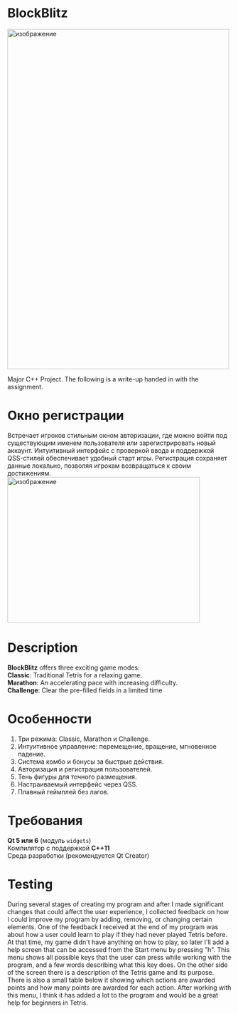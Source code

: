 # BlockBlitz


<img width="499" height="763" alt="изображение" src="https://github.com/user-attachments/assets/42850b0e-7906-4c0c-bac0-2b0ce3fe74fb" />


Major C++ Project. The following is a write-up handed in with the assignment.

# Окно регистрации
Встречает игроков стильным окном авторизации, где можно войти под существующим именем пользователя или зарегистрировать новый аккаунт. Интуитивный интерфейс с проверкой ввода и поддержкой QSS-стилей обеспечивает удобный старт игры. Регистрация сохраняет данные локально, позволяя игрокам возвращаться к своим достижениям.
<img width="433" height="327" alt="изображение" src="https://github.com/user-attachments/assets/8cf7357e-0b0e-4764-a954-dd837418af50" />

# Description

**BlockBlitz** offers three exciting game modes: \
**Classic**: Traditional Tetris for a relaxing game.  
**Marathon**: An accelerating pace with increasing difficulty.  
**Challenge**: Clear the pre-filled fields in a limited time

# Особенности

1. Три режима: Classic, Marathon и Challenge.  
2. Интуитивное управление: перемещение, вращение, мгновенное падение.  
3. Система комбо и бонусы за быстрые действия.
4. Авторизация и регистрация пользователей.
5. Тень фигуры для точного размещения.
6. Настраиваемый интерфейс через QSS.
7. Плавный геймплей без лагов.

# Требования
**Qt 5 или 6** (модуль `widgets`)  
Компилятор с поддержкой **C++11**  
Среда разработки (рекомендуется Qt Creator)  


# Testing

During several stages of creating my program and after I made significant changes that could affect the user experience, I collected feedback on how I could improve my program by adding, removing, or changing certain elements. One of the feedback I received at the end of my program was about how a user could learn to play if they had never played Tetris before. At that time, my game didn't have anything on how to play, so later I'll add a help screen that can be accessed from the Start menu by pressing "h". This menu shows all possible keys that the user can press while working with the program, and a few words describing what this key does. On the other side of the screen there is a description of the Tetris game and its purpose. There is also a small table below it showing which actions are awarded points and how many points are awarded for each action. After working with this menu, I think it has added a lot to the program and would be a great help for beginners in Tetris.
